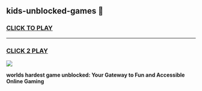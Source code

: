 
## kids-unblocked-games 👋
<h3>
<a href="https://premium.freeplayer.one?title=kids-unblocked-games&ref=14F">CLICK TO PLAY</a></h3>
<hr>

<h3>
<a href="https://premium.freeplayer.one?title=kids-unblocked-games&ref=14F">CLICK 2 PLAY</a>
  
</h3>

<a href="https://premium.freeplayer.one?title=kids-unblocked-games&ref=12F/"><img src="https://clearcache.store/games.png"></a>


**worlds hardest game unblocked: Your Gateway to Fun and Accessible Online Gaming**
